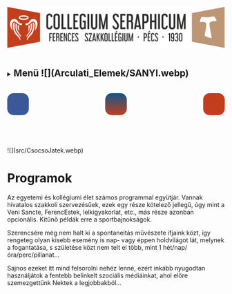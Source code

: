 <link rel="stylesheet" href="https://cdnjs.cloudflare.com/ajax/libs/font-awesome/4.7.0/css/font-awesome.min.css">

<style>
header#social {
    display: flex;
    flex-direction: row;
    justify-content: space-between;
}

.fa {
    aspect-ratio: 1;
    font-size: 25vw;
	padding: 5%;
	border-radius: 15px;
}
.fa-facebook {
     background: #3B5998;
     color: white;
 }

 .fa-google {
     background: #dd4b39;
     color: white;
 }

 .fa-youtube {
     background: rgb(194, 62, 29);
     color: white;
 }

 .fa-instagram {
     background: linear-gradient(#125688, rgb(194, 62, 29));
     color: white;
 }
</style>

![](Arculati_Elemek/Logo/logo-long.png)

<details>
	<summary><h2 style="display: inline-block;">Menü ![](Arculati_Elemek/SANYI.webp)</h2> </summary>
- [Kezdőlap](/mobile_version.html)
- [Rólunk](/rolunk.html)
- [Programok](/programok.html)
- [Szakmai nap](/SzakmaiNap.html)
- [Felvételi](/Felveteli.html)
- [Galéria](/Galeria.html)
- [Dokumentumok](/Dokumentumok.html)
- [DiákBizottság](/DB.html)
- [Felújítások](/felujitasok.html)
- [Kapcsolat](/kapcsolat.html)
</details>

<br>

<header ID="social" >
        <a class="fa fa-facebook" href="https://www.facebook.com/Seraphicum/" target="_blank"></a>
        <a class="fa fa-instagram" href="https://www.instagram.com/szeraf_koli/" target="_blank"></a>
        <a class="fa fa-youtube" href="https://www.youtube.com/channel/UCpOokV3I5dHLWZNzvOiJa1w"
           target="_blank"></a>
</header>

<br>
![](src/CsocsoJatek.webp)

# Programok

Az egyetemi és kollégiumi élet számos programmal együtjár. Vannak hivatalos szakkoli szervezésűek, ezek egy része
kötelező jellegű, úgy mint a Veni Sancte, FerencEstek, lelkigyakorlat, etc., más része azonban opcionális.
Kitűnő példák erre a sportbajnokságok.

Szerencsére még nem halt ki a spontaneitás művészete ifjaink közt, így rengeteg olyan kisebb esemény is nap- vagy
éppen holdvilágot lát, melynek a fogantatása, s születése közt nem telt el több, mint 1 hét/nap/óra/perc/pillanat...

Sajnos ezeket itt mind felsorolni nehéz lenne, ezért inkább nyugodtan használjátok a fentebb belinkelt szociális
médiáinkat, ahol előre szemezgettünk Nektek a legjobbakból...
 